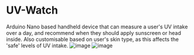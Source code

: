 # UV-Watch
Arduino Nano based handheld device that can measure a user's UV intake over a day, and recommend when they should apply sunscreen or head inside. Also customisable based on user's skin type, as this affects the 'safe' levels of UV intake.
![image](https://user-images.githubusercontent.com/82748756/162622381-8f4c7592-d7fe-4a93-82f4-469eaa79f551.png)
![image](https://user-images.githubusercontent.com/82748756/162622504-ce47db1b-620a-47a2-9ed4-096aaa5889b0.png)

